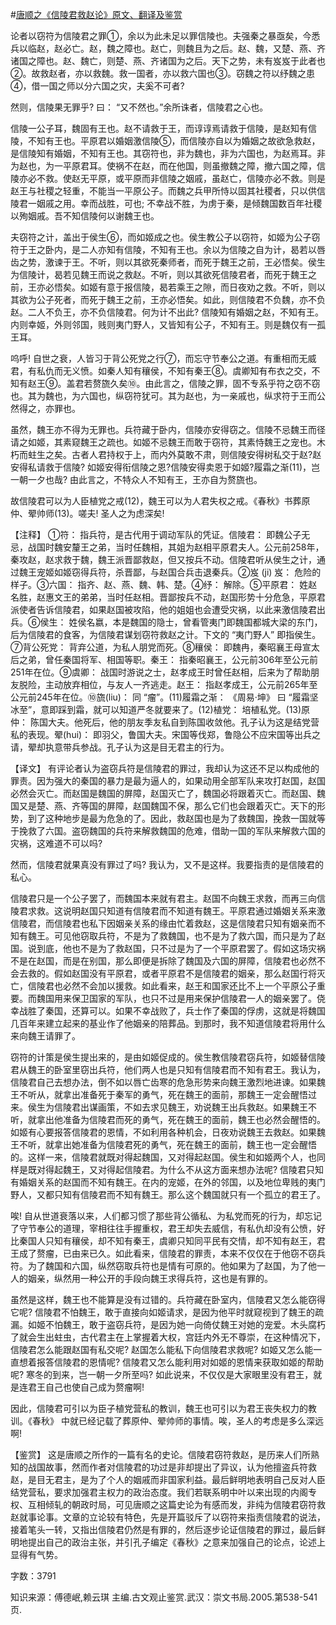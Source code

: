 #[唐顺之《信陵君救赵论》原文、翻译及鉴赏](https://www.vrrw.net/wx/14155.html)

论者以窃符为信陵君之罪①，余以为此未足以罪信陵也。夫强秦之暴亟矣，今悉兵以临赵，赵必亡。赵，魏之障也。赵亡，则魏且为之后。赵、魏，又楚、燕、齐诸国之障也。赵、魏亡，则楚、燕、齐诸国为之后。天下之势，未有岌岌于此者也②。故救赵者，亦以救魏。救一国者，亦以救六国也③。窃魏之符以纾魏之患④，借一国之师以分六国之灾，夫奚不可者?

然则，信陵果无罪乎? 曰： “又不然也。”余所诛者，信陵君之心也。

信陵一公子耳，魏固有王也。赵不请救于王，而谆谆焉请救于信陵，是赵知有信陵，不知有王也。平原君以婚姻激信陵⑤，而信陵亦自以为婚姻之故欲急救赵，是信陵知有婚姻，不知有王也。其窃符也，非为魏也，非为六国也，为赵焉耳。非为赵也，为一平原君耳。使祸不在赵，而在他国，则虽撤魏之障，撤六国之障，信陵亦必不救。使赵无平原，或平原而非信陵之姻戚，虽赵亡，信陵亦必不救。则是赵王与社稷之轻重，不能当一平原公子。而魏之兵甲所恃以固其社稷者，只以供信陵君一姻戚之用。幸而战胜，可也; 不幸战不胜，为虏于秦，是倾魏国数百年社稷以殉姻戚。吾不知信陵何以谢魏王也。

夫窃符之计，盖出于侯生⑥，而如姬成之也。侯生教公子以窃符，如姬为公子窃符于王之卧内，是二人亦知有信陵，不知有王也。余以为信陵之自为计，曷若以唇齿之势，激谏于王。不听，则以其欲死秦师者，而死于魏王之前，王必悟矣。侯生为信陵计，曷若见魏王而说之救赵。不听，则以其欲死信陵君者，而死于魏王之前，王亦必悟矣。如姬有意于报信陵，曷若乘王之隙，而日夜劝之救。不听，则以其欲为公子死者，而死于魏王之前，王亦必悟矣。如此，则信陵君不负魏，亦不负赵。二人不负王，亦不负信陵君。何为计不出此? 信陵知有婚姻之赵，不知有王。内则幸姬，外则邻国，贱则夷门野人，又皆知有公子，不知有王。则是魏仅有一孤王耳。

呜呼! 自世之衰，人皆习于背公死党之行⑦，而忘守节奉公之道。有重相而无威君，有私仇而无义愤。如秦人知有穰侯，不知有秦王⑧。虞卿知有布衣之交，不知有赵王⑨。盖君若赘旒久矣⑩。由此言之，信陵之罪，固不专系乎符之窃不窃也。其为魏也，为六国也，纵窃符犹可。其为赵也，为一亲戚也，纵求符于王而公然得之，亦罪也。

虽然，魏王亦不得为无罪也。兵符藏于卧内，信陵亦安得窃之。信陵不忌魏王而径请之如姬，其素窥魏王之疏也。如姬不忌魏王而敢于窃符，其素恃魏王之宠也。木朽而蛀生之矣。古者人君持权于上，而内外莫敢不肃，则信陵安得树私交于赵?赵安得私请救于信陵? 如姬安得衔信陵之恩?信陵安得卖恩于如姬?履霜之渐(11)，岂一朝一夕也哉? 由此言之，不特众人不知有王，王亦自为赘旒也。

故信陵君可以为人臣植党之戒(12)，魏王可以为人君失权之戒。《春秋》书葬原仲、翚帅师(13)。嗟夫! 圣人之为虑深矣!



【注释】 ①符： 指兵符，是古代用于调动军队的凭证。信陵君： 即魏公子无忌，战国时魏安釐王之弟，当时任魏相，其姐为赵相平原君夫人。公元前258年，秦攻赵，赵求救于魏，魏王派晋鄙救赵，但又按兵不动。信陵君听从侯生之计，通过魏王宠姬如姬窃得兵符，杀晋鄙，与赵国合兵击退秦兵。②岌 (ji) 岌： 危险的样子。③六国： 指齐、赵、燕、魏、韩、楚。④纾： 解除。⑤平原君： 姓赵名胜，赵惠文王的弟弟，当时任赵相。晋鄙按兵不动，赵国形势十分危急，平原君派使者告诉信陵君，如果赵国被攻陷，他的姐姐也会遭受灾祸，以此来激信陵君出兵。⑥侯生： 姓侯名嬴，本是魏国的隐士，曾看管夷门即魏国都城大梁的东门，后为信陵君的食客，为信陵君谋划窃符救赵之计。下文的 “夷门野人” 即指侯生。⑦背公死党： 背弃公道，为私人朋党而死。⑧穰侯： 即魏冉，秦昭襄王母宣太后之弟，曾任秦国将军、相国等职。秦王： 指秦昭襄王，公元前306年至公元前251年在位。⑨虞卿： 战国时游说之士，赵孝成王时曾任赵相，后来为了帮助朋友脱险，主动放弃相位，与友人一齐逃走。赵王： 指赵孝成王，公元前265年至公元前245年在位。⑩旒(liu)： 同 “瘤”。(11)履霜之渐： 《周易·坤》 曰 “履霜坚冰至”，意即踩到霜，就可以知道严冬就要来了。(12)植党： 培植私党。(13)原仲： 陈国大夫。他死后，他的朋友季友私自到陈国收敛他。孔子认为这是结党营私的表现。翚(hui)： 即羽父，鲁国大夫。宋国等伐郑，鲁隐公不应宋国等出兵之请，翚却执意带兵参战。孔子认为这是目无君主的行为。

【译文】 有评论者认为盗窃兵符是信陵君的罪过，我却认为这还不足以构成他的罪责。因为强大的秦国的暴力是最为逼人的，如果动用全部军队来攻打赵国，赵国必然会灭亡。而赵国是魏国的屏障，赵国灭亡了，魏国必将跟着灭亡。而赵国、魏国又是楚、燕、齐等国的屏障，赵国魏国不保，那么它们也会跟着灭亡。天下的形势，到了这种地步是最为危急的了。因此，救赵国也是为了救魏国，挽救一国就等于挽救了六国。盗窃魏国的兵符来解救魏国的危难，借助一国的军队来解救六国的灾祸，这难道不可以吗?

然而，信陵君就果真没有罪过了吗? 我认为，又不是这样。我要指责的是信陵君的私心。

信陵君只是一个公子罢了，而魏国本来就有君主。赵国不向魏王求救，而再三向信陵君求救。这说明赵国只知道有信陵君而不知道有魏王。平原君通过婚姻关系来激信陵君，而信陵君也私下因姻亲关系的缘由忙着救赵，这是信陵君只知有姻亲而不知有魏王。可见他窃取兵符，不是为了救魏国，也不是为了救六国，而只是为了赵国。说到底，他也不是为了救赵国，只不过是为了一个平原君罢了。假如这场灾祸不是在赵国，而是在别国，那么即便是拆除了魏国及六国的屏障，信陵君也必然不会去救的。假如赵国没有平原君，或者平原君不是信陵君的姻亲，那么赵国行将灭亡，信陵君也必然不会加以援救。如此看来，赵王和国家还比不上一个平原公子重要。而魏国用来保卫国家的军队，也只不过是用来保护信陵君一人的姻亲罢了。侥幸战胜了秦国，还算可以。如果不幸战败了，兵士作了秦国的俘虏，这就是将魏国几百年来建立起来的基业作了他姻亲的陪葬品。到那时，我不知道信陵君将用什么来向魏王请罪了。

窃符的计策是侯生提出来的，是由如姬促成的。侯生教信陵君窃兵符，如姬替信陵君从魏王的卧室里窃出兵符，他们两人也是只知有信陵君而不知有君王。我认为，信陵君自己去想办法，倒不如以唇亡齿寒的危急形势来向魏王激烈地进谏。如果魏王不听从，就拿出准备死于秦军的勇气，死在魏王的面前，那魏王一定会醒悟过来。侯生为信陵君出谋画策，不如去求见魏王，劝说魏王出兵救赵。如果魏王不听，就拿出他准备为信陵君而死的勇气，死在魏王的面前，魏王也必然会醒悟的。如姬有心要报答信陵君的恩情，不如利用各种机会，日夜劝说魏王去救赵。如果魏王不听，就拿出她准备为信陵君死的勇气，死在魏王的面前，魏王也一定会醒悟的。这样一来，信陵君就既对得起魏国，又对得起赵国。侯生和如姬两个人，也同样是既对得起魏王，又对得起信陵君。为什么不从这方面来想办法呢? 信陵君只知有婚姻关系的赵国而不知有魏王。在内的宠姬，在外的邻国，以及地位卑贱的夷门野人，又都只知有信陵君而不知有魏王。那么这个魏国就只有一个孤立的君王了。

唉! 自从世道衰落以来，人们都习惯了那些背公循私、为私党而死的行为，却忘记了守节奉公的道理，宰相往往手握重权，君王却失去威信，有私仇却没有公愤，好比秦国人只知有穰侯，却不知有秦王，虞卿只知同平民有交情，却不知有赵王，君王成了赘瘤，已由来已久。如此看来，信陵君的罪责，本来不仅仅在于他窃不窃兵符。为了魏国和六国，纵然窃取兵符也是情有可原的。他如果为了赵国，为了他一人的姻亲，纵然用一种公开的手段向魏王求得兵符，这也是有罪的。

虽然是这样，魏王也不能算是没有过错的。兵符藏在卧室内，信陵君又怎么能窃得它呢? 信陵君不怕魏王，敢于直接向如姬请求，是因为他平时就窥视到了魏王的疏漏。如姬不怕魏王，敢于盗窃兵符，是因为她一向倚仗魏王对她的宠爱。木头腐朽了就会生出蛀虫，古代君主在上掌握着大权，宫廷内外无不尊崇，在这种情况下，信陵君怎么能跟赵国有私交呢? 赵国怎么能私下向信陵君求救呢? 如姬又怎么能一直想着报答信陵君的恩情呢? 信陵君又怎么能利用对如姬的恩情来获取如姬的帮助呢? 寒冬的到来，岂一朝一夕所至吗? 如此说来，不仅仅是大家眼里没有君王，就是连君王自己也使自己成为赘瘤啊!

因此，信陵君可引以为臣子植党营私的教训，魏王也可引以为君王丧失权力的教训。《春秋》 中就已经记载了葬原仲、翚帅师的事情。唉，圣人的考虑是多么深远啊!

【鉴赏】 这是唐顺之所作的一篇有名的史论。信陵君窃符救赵，是历来人们所熟知的战国故事，然而作者对信陵君的功过是非却提出了异议，认为他擅盗兵符救赵，是目无君主，是为了个人的姻戚而非国家利益。最后鲜明地表明自己反对人臣结党营私，要求加强君主权力的政治态度。我们若联系明中叶以来出现的内阁专权、互相倾轧的朝政时局，可见唐顺之这篇史论为有感而发，非纯为信陵君窃符救赵就事论事。文章的立论较有特色，先是开篇驳斥了以窃符来指责信陵君的说法，接着笔头一转，又指出信陵君仍然是有罪的，然后逐步论证信陵君的罪过，最后鲜明地提出自己的政治主张，并引孔子编定《春秋》之意来加强自己的论点，论述上显得有气势。

字数：3791

知识来源：傅德岷,赖云琪 主编.古文观止鉴赏.武汉：崇文书局.2005.第538-541页.

